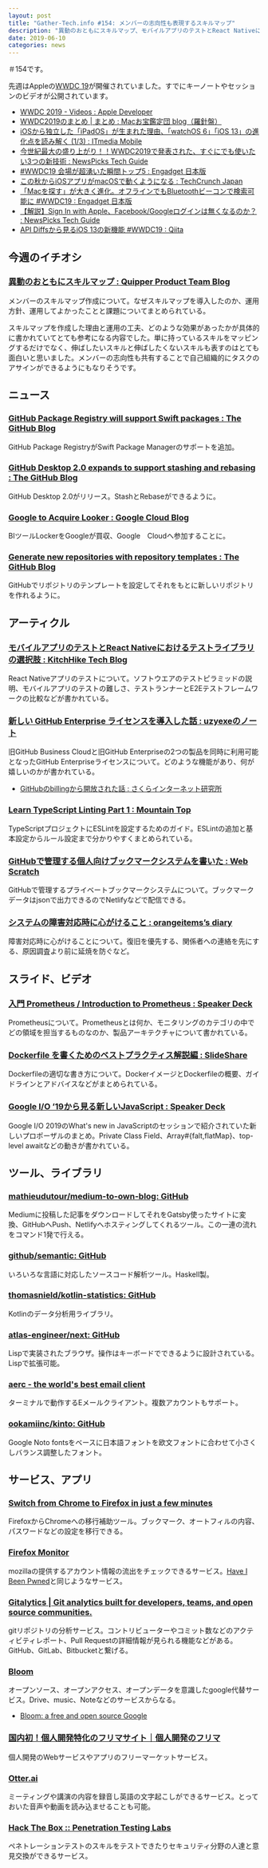 ```yaml
---
layout: post
title: "Gather-Tech.info #154: メンバーの志向性も表現するスキルマップ"
description: "異動のおともにスキルマップ、モバイルアプリのテストとReact Nativeにおけるテストライブラリの選択肢 など"
date: 2019-06-10
categories: news
---
```


＃154です。

先週はAppleの[WWDC 19](https://developer.apple.com/wwdc19/)が開催されていました。すでにキーノートやセッションのビデオが公開されています。

- [WWDC 2019 - Videos : Apple Developer](https://developer.apple.com/videos/wwdc2019/)
- [WWDC2019のまとめ | まとめ : Macお宝鑑定団 blog（羅針盤）](http://www.macotakara.jp/blog/category-59/entry-37643.html)
- [iOSから独立した「iPadOS」が生まれた理由、「watchOS 6」「iOS 13」の進化点を読み解く (1/3) : ITmedia Mobile](https://www.itmedia.co.jp/mobile/articles/1906/05/news080.html)
- [今世紀最大の盛り上がり！！WWDC2019で発表された、すぐにでも使いたい3つの新技術 : NewsPicks Tech Guide](https://tech.newspicks.com/entry/2019/06/04/134237)
- [#WWDC19 会場が超湧いた瞬間トップ5 : Engadget 日本版](https://japanese.engadget.com/2019/06/03/wwdc19-5/)
- [この秋からiOSアプリがmacOSで動くようになる : TechCrunch Japan](https://jp.techcrunch.com/2019/06/04/2019-06-03-ios-apps-will-run-on-macos-with-project-catalyst/)
- [「Macを探す」が大きく進化。オフラインでもBluetoothビーコンで検索可能に #WWDC19 : Engadget 日本版](https://japanese.engadget.com/2019/06/03/mac-bluetooth-wwdc19/)
- [【解説】Sign In with Apple、Facebook/Googleログインは無くなるのか？ : NewsPicks Tech Guide](https://tech.newspicks.com/entry/2019/06/06/154355)
- [API Diffsから見るiOS 13の新機能 #WWDC19 : Qiita](https://qiita.com/shu223/items/c59e5854396d66ee00dd)

## 今週のイチオシ

### [異動のおともにスキルマップ : Quipper Product Team Blog](https://quipper.hatenablog.com/entry/2019/06/03/skill-map)

メンバーのスキルマップ作成について。なぜスキルマップを導入したのか、運用方針、運用してよかったことと課題についてまとめられている。

スキルマップを作成した理由と運用の工夫、どのような効果があったかが具体的に書かれていてとても参考になる内容でした。単に持っているスキルをマッピングするだけでなく、伸ばしたいスキルと伸ばしたくないスキルも表すのはとても面白いと思いました。メンバーの志向性も共有することで自己組織的にタスクのアサインができるようにもなりそうです。

## ニュース

### [GitHub Package Registry will support Swift packages : The GitHub Blog](https://github.blog/2019-06-03-github-package-registry-will-support-swift-packages/)

GitHub Package RegistryがSwift Package Managerのサポートを追加。

### [GitHub Desktop 2.0 expands to support stashing and rebasing : The GitHub Blog](https://github.blog/2019-06-05-github-desktop-expands-to-support-stashing-and-rebasing/)

GitHub Desktop 2.0がリリース。StashとRebaseができるように。

### [Google to Acquire Looker : Google Cloud Blog](https://cloud.google.com/blog/topics/inside-google-cloud/expanding-our-platform-for-business-intelligence-and-embedded-analytics)

BIツールLockerをGoogleが買収、Google　Cloudへ参加することに。

### [Generate new repositories with repository templates : The GitHub Blog](https://github.blog/2019-06-06-generate-new-repositories-with-repository-templates/)

GitHubでリポジトリのテンプレートを設定してそれをもとに新しいリポジトリを作れるように。

## アーティクル

### [モバイルアプリのテストとReact Nativeにおけるテストライブラリの選択肢 : KitchHike Tech Blog](https://tech.kitchhike.com/entry/react-native-test-frameworks)

React Nativeアプリのテストについて。ソフトウエアのテストピラミッドの説明、モバイルアプリのテストの難しさ、テストランナーとE2Eテストフレームワークの比較などが書かれている。

### [新しい GitHub Enterprise ライセンスを導入した話 : uzyexeのノート](https://uzy-exe.hateblo.jp/entry/new-github-enteprise-license)

旧GitHub Business Cloudと旧GitHub Enterpriseの2つの製品を同時に利用可能となったGitHub Enterpriseライセンスについて。どのような機能があり、何が嬉しいのかが書かれている。

- [GitHubのbillingから開放された話 : さくらインターネット研究所](https://research.sakura.ad.jp/2019/06/04/github-billing/)


### [Learn TypeScript Linting Part 1 : Mountain Top](https://blog.matterhorn.dev/posts/learn-typescript-linting-part-1/)

TypeScriptプロジェクトにESLintを設定するためのガイド。ESLintの追加と基本設定からルール設定まで分かりやすくまとめられている。

### [GitHubで管理する個人向けブックマークシステムを書いた : Web Scratch](https://efcl.info/2019/06/06/asocial-bookmark/)

GitHubで管理するプライベートブックマークシステムについて。ブックマークデータはjsonで出力できるのでNetlifyなどで配信できる。

### [システムの障害対応時に心がけること : orangeitems’s diary](https://www.orangeitems.com/entry/2019/05/24/124328)

障害対応時に心がけることについて。復旧を優先する、関係者への連絡を先にする、原因調査より前に延焼を防ぐなど。

## スライド、ビデオ

### [入門 Prometheus / Introduction to Prometheus : Speaker Deck](https://speakerdeck.com/superbrothers/introduction-to-prometheus)

Prometheusについて。Prometheusとは何か、モニタリングのカテゴリの中でどの領域を担当するものなのか、製品アーキテクチャについて書かれている。

### [Dockerfile を書くためのベストプラクティス解説編 : SlideShare](https://www.slideshare.net/zembutsu/explaining-best-practices-for-writing-dockerfiles)

Dockerfileの適切な書き方について。DockerイメージとDockerfileの概要、ガイドラインとアドバイスなどがまとめられている。

### [Google I/O ’19から見る新しいJavaScript : Speaker Deck](https://speakerdeck.com/10shi10ma/o-19karajian-ruxin-siijavascript)

Google I/O 2019のWhat's new in JavaScriptのセッションで紹介されていた新しいプロポーザルのまとめ。Private Class Field、Array#{falt,flatMap}、top-level awaitなどの動きが書かれている。

## ツール、ライブラリ

### [mathieudutour/medium-to-own-blog: GitHub](https://github.com/mathieudutour/medium-to-own-blog)

Mediumに投稿した記事をダウンロードしてそれをGatsby使ったサイトに変換、GitHubへPush、Netlifyへホスティングしてくれるツール。この一連の流れをコマンド1発で行える。

### [github/semantic: GitHub](https://github.com/github/semantic)

いろいろな言語に対応したソースコード解析ツール。Haskell製。

### [thomasnield/kotlin-statistics: GitHub](https://github.com/thomasnield/kotlin-statistics)

Kotlinのデータ分析用ライブラリ。

### [atlas-engineer/next: GitHub](https://github.com/atlas-engineer/next)

Lispで実装されたブラウザ。操作はキーボードでできるように設計されている。Lispで拡張可能。

### [aerc - the world's best email client](https://aerc-mail.org/)	

ターミナルで動作するEメールクライアント。複数アカウントもサポート。

### [ookamiinc/kinto: GitHub](https://github.com/ookamiinc/kinto)

Google Noto fontsをベースに日本語フォントを欧文フォントに合わせて小さくしバランス調整したフォント。

## サービス、アプリ

### [Switch from Chrome to Firefox in just a few minutes](https://www.mozilla.org/en-US/firefox/switch/)

FirefoxからChromeへの移行補助ツール。ブックマーク、オートフィルの内容、パスワードなどの設定を移行できる。

### [Firefox Monitor](https://monitor.firefox.com/)

mozillaの提供するアカウント情報の流出をチェックできるサービス。[Have I Been Pwned](https://haveibeenpwned.com/)と同じようなサービス。

### [Gitalytics | Git analytics built for developers, teams, and open source communities.](https://gitalytics.com/)

gitリポジトリの分析サービス。コントリビューターやコミット数などのアクティビティレポート、Pull Requestの詳細情報が見られる機能などがある。GitHub、GitLab、Bitbucketと繋げる。

### [Bloom](https://bloom.sh/)

オープンソース、オープンアクセス、オープンデータを意識したgoogle代替サービス。Drive、music、Noteなどのサービスからなる。

- [Bloom: a free and open source Google](https://www.kerkour.fr/blog/bloom-a-free-and-open-source-google/)

### [国内初！個人開発特化のフリマサイト｜個人開発のフリマ](https://devmart.jp/)

個人開発のWebサービスやアプリのフリーマーケットサービス。

### [Otter.ai](https://otter.ai/login)

ミーティングや講演の内容を録音し英語の文字起こしができるサービス。とっておいた音声や動画を読み込ませることも可能。

### [Hack The Box :: Penetration Testing Labs](https://www.hackthebox.eu/)

ペネトレーションテストのスキルをテストできたりセキュリティ分野の人達と意見交換ができるサービス。
